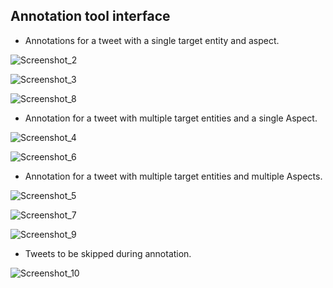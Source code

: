 ## Annotation tool interface

- Annotations for a tweet with a single target entity and aspect.

![Screenshot_2](https://user-images.githubusercontent.com/43681553/60771491-b540dc00-a0f1-11e9-83a4-d648820f36e3.png)

![Screenshot_3](https://user-images.githubusercontent.com/43681553/60771493-bb36bd00-a0f1-11e9-91e3-e063a142cd45.png)

![Screenshot_8](https://user-images.githubusercontent.com/43681553/60771509-e15c5d00-a0f1-11e9-94dc-6567dec73942.png)

- Annotation for a tweet with multiple target entities and a single Aspect.

![Screenshot_4](https://user-images.githubusercontent.com/43681553/60771499-c689e880-a0f1-11e9-81dd-6686c3b9a032.png)

![Screenshot_6](https://user-images.githubusercontent.com/43681553/60771503-d6093180-a0f1-11e9-92b7-11cbfc6617ac.png)


- Annotation for a tweet with multiple target entities and multiple Aspects.

![Screenshot_5](https://user-images.githubusercontent.com/43681553/60771501-d0135080-a0f1-11e9-8603-2b6a514ef252.png)

![Screenshot_7](https://user-images.githubusercontent.com/43681553/60771506-db667c00-a0f1-11e9-9f8c-74dfc685b53a.png)


![Screenshot_9](https://user-images.githubusercontent.com/43681553/60771514-e6b9a780-a0f1-11e9-8790-21d8a9cb4a49.png)

- Tweets to be skipped during annotation.

![Screenshot_10](https://user-images.githubusercontent.com/43681553/60771516-ec16f200-a0f1-11e9-8984-092f9047343b.png)


